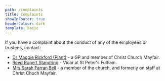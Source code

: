 ```yaml
---
path: /complaints
title: Complaints
showInFooter: true
headerColour: dark
template: basic
---
```


If you have a complaint about the conduct of any of the employees or trustees, contact:
* [Dr Maggie Rickford (Plant)](mailto:complaints@christchurchmayfair.org) - a GP and member of Christ Church Mayfair.
* [Revd Rupert Standring](mailto:complaints+rupert@christchurchmayfair.org) - Vicar at St Peter's Fulham.
* [Mrs Sarah Farrar-Bell](mailto:complaints+sarah@christchurchmayfair.org) - a member of the church, and formerly on staff at Christ Chuch Mayfair.
